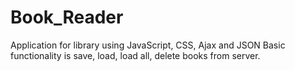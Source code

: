 # Book_Reader

Application for library using JavaScript, CSS, Ajax and JSON
Basic functionality is save, load, load all, delete books from server.
